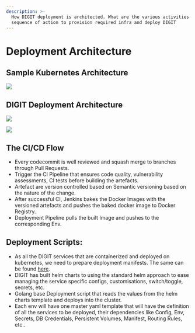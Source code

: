 ```yaml
---
description: >-
  How DIGIT deployment is architected. What are the various activities in
  sequence of action to provision required infra and deploy DIGIT
---
```


# Deployment Architecture

## Sample Kubernetes Architecture

![](../.gitbook/assets/image%20%289%29.png)

## DIGIT Deployment Architecture

![](../.gitbook/assets/image%20%2812%29.png)

![](../.gitbook/assets/image%20%2810%29.png)

## The CI/CD Flow

* Every codecommit is well reviewed and squash merge to branches through Pull Requests.
* Trigger the CI Pipeline that ensures code quality, vulnerability assessments,  CI tests before building the artefacts.
* Artefact are version controlled based on Semantic versioning based on the nature of the change.
* After successful CI, Jenkins bakes the Docker Images with the versioned artefacts and pushes the baked docker image to Docker Registry.
* Deployment Pipeline pulls the built Image and pushes to the corresponding Env.

## Deployment Scripts:

* As all the DIGIT services that are containerized and deployed on kubernetes, we need to prepare deployment manifests. The same can be found [here](https://github.com/egovernments/Train-InfraOps). 
* DIGIT has built helm charts to using the standard helm approach to ease managing the service specific configs, customisations, switch/toggle, secrets, etc. 
* Golang base Deployment script that reads the values from the helm charts template and deploys into the cluster.       
* Each env will have one master yaml template that will have the definition of all the services to be deployed, their dependencies like Config, Env, Secrets, DB Credentials, Persistent Volumes, Manifest, Routing Rules, etc.. 

